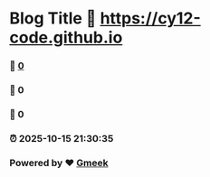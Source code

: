 # Blog Title :link: https://cy12-code.github.io 
### :page_facing_up: [0](https://cy12-code.github.io/tag.html) 
### :speech_balloon: 0 
### :hibiscus: 0 
### :alarm_clock: 2025-10-15 21:30:35 
### Powered by :heart: [Gmeek](https://github.com/Meekdai/Gmeek)
